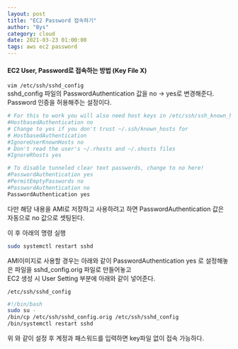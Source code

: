 ```yaml
---
layout: post
title: "EC2 Password 접속하기"
author: "Bys"
category: cloud
date: 2021-03-23 01:00:00
tags: aws ec2 password
---
```


#### EC2 User, Password로 접속하는 방법 (Key File X)  

`vim /etc/ssh/sshd_config`  
sshd_config 파일의 PasswordAuthentication 값을 no -> yes로 변경해준다.  
Password 인증을 허용해주는 설정이다.  
```bash
# For this to work you will also need host keys in /etc/ssh/ssh_known_hosts
#HostbasedAuthentication no
# Change to yes if you don't trust ~/.ssh/known_hosts for
# HostbasedAuthentication
#IgnoreUserKnownHosts no
# Don't read the user's ~/.rhosts and ~/.shosts files
#IgnoreRhosts yes

# To disable tunneled clear text passwords, change to no here!
#PasswordAuthentication yes
#PermitEmptyPasswords no
#PasswordAuthentication no
PasswordAuthentication yes
```
다만 해당 내용을 AMI로 저장하고 사용하려고 하면 PasswordAuthentication 값은 자동으로 no 값으로 셋팅된다.  

이 후 아래의 명령 실행
```bash
sudo systemctl restart sshd 
```

AMI이미지로 사용할 경우는 아래와 같이 PasswordAuthentication yes 로 설정해놓은 파일을 sshd_config.orig 파일로 만들어놓고  
EC2 생성 시 User Setting 부분에 아래와 같이 넣어준다.

`/etc/ssh/sshd_config`
```bash
#!/bin/bash 
sudo su - 
/bin/cp /etc/ssh/sshd_config.orig /etc/ssh/sshd_config 
/bin/systemctl restart sshd 
```

위 와 같이 설정 후 계정과 패스워드를 입력하면 key파일 없이 접속 가능하다.
